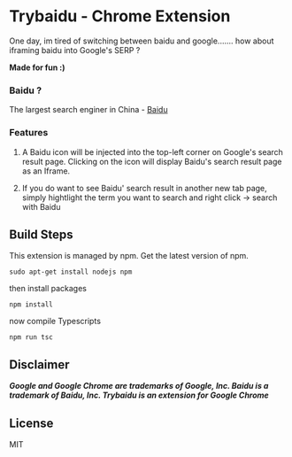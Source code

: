 # Trybaidu - Chrome Extension

One day, im tired of switching between baidu and google....... how about iframing baidu into Google's SERP ?

**Made for fun :)**

### Baidu ?
The largest search enginer in China - [Baidu](https://en.wikipedia.org/wiki/Baidu)

### Features

1. A Baidu icon will be injected into the top-left corner on Google's search result page. Clicking on the icon will display Baidu's search result page as an Iframe.

2. If you do want to see Baidu' search result in another new tab page, simply hightlight the term you want to search and right click -> search with Baidu

## Build Steps

This extension is managed by npm. Get the latest version of npm.
```
sudo apt-get install nodejs npm
```

then install packages
```
npm install
```

now compile Typescripts
```
npm run tsc
```
## Disclaimer
**_Google and Google Chrome are trademarks of Google, Inc. Baidu is a trademark of Baidu, Inc. Trybaidu is an extension for Google Chrome_**

## License

MIT
